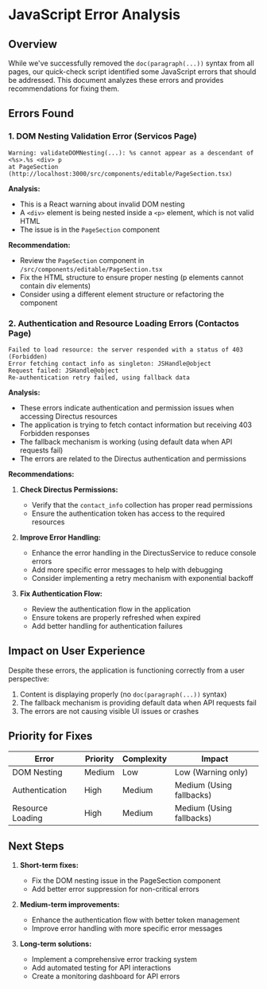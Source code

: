 # JavaScript Error Analysis

## Overview

While we've successfully removed the `doc(paragraph(...))` syntax from all pages, our quick-check script identified some JavaScript errors that should be addressed. This document analyzes these errors and provides recommendations for fixing them.

## Errors Found

### 1. DOM Nesting Validation Error (Servicos Page)

```
Warning: validateDOMNesting(...): %s cannot appear as a descendant of <%s>.%s <div> p 
at PageSection (http://localhost:3000/src/components/editable/PageSection.tsx)
```

**Analysis:**
- This is a React warning about invalid DOM nesting
- A `<div>` element is being nested inside a `<p>` element, which is not valid HTML
- The issue is in the `PageSection` component

**Recommendation:**
- Review the `PageSection` component in `/src/components/editable/PageSection.tsx`
- Fix the HTML structure to ensure proper nesting (p elements cannot contain div elements)
- Consider using a different element structure or refactoring the component

### 2. Authentication and Resource Loading Errors (Contactos Page)

```
Failed to load resource: the server responded with a status of 403 (Forbidden)
Error fetching contact info as singleton: JSHandle@object
Request failed: JSHandle@object
Re-authentication retry failed, using fallback data
```

**Analysis:**
- These errors indicate authentication and permission issues when accessing Directus resources
- The application is trying to fetch contact information but receiving 403 Forbidden responses
- The fallback mechanism is working (using default data when API requests fail)
- The errors are related to the Directus authentication and permissions

**Recommendations:**
1. **Check Directus Permissions:**
   - Verify that the `contact_info` collection has proper read permissions
   - Ensure the authentication token has access to the required resources

2. **Improve Error Handling:**
   - Enhance the error handling in the DirectusService to reduce console errors
   - Add more specific error messages to help with debugging
   - Consider implementing a retry mechanism with exponential backoff

3. **Fix Authentication Flow:**
   - Review the authentication flow in the application
   - Ensure tokens are properly refreshed when expired
   - Add better handling for authentication failures

## Impact on User Experience

Despite these errors, the application is functioning correctly from a user perspective:

1. Content is displaying properly (no `doc(paragraph(...))` syntax)
2. The fallback mechanism is providing default data when API requests fail
3. The errors are not causing visible UI issues or crashes

## Priority for Fixes

| Error | Priority | Complexity | Impact |
|-------|----------|------------|--------|
| DOM Nesting | Medium | Low | Low (Warning only) |
| Authentication | High | Medium | Medium (Using fallbacks) |
| Resource Loading | High | Medium | Medium (Using fallbacks) |

## Next Steps

1. **Short-term fixes:**
   - Fix the DOM nesting issue in the PageSection component
   - Add better error suppression for non-critical errors

2. **Medium-term improvements:**
   - Enhance the authentication flow with better token management
   - Improve error handling with more specific error messages

3. **Long-term solutions:**
   - Implement a comprehensive error tracking system
   - Add automated testing for API interactions
   - Create a monitoring dashboard for API errors
